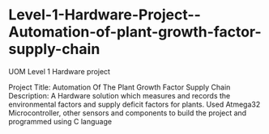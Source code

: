 # Level-1-Hardware-Project--Automation-of-plant-growth-factor-supply-chain
UOM Level 1 Hardware project

Project Title:
    Automation Of The Plant Growth Factor Supply
Chain
Description: 
  A Hardware solution which measures and records
  the environmental factors and supply deficit factors for plants.
  Used Atmega32 Microcontroller, other sensors and
  components to build the project and programmed using C
  language
